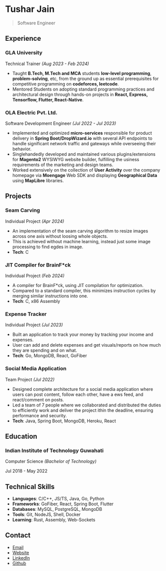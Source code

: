# Tushar Jain

> Software Engineer

## Experience

### GLA University

Technical Trainer _(Aug 2023 - Feb 2024)_

-   Taught **B.Tech, M.Tech and MCA** students **low-level programming**, **problem-solving**, etc, from the ground up as essential prerequisites for competitive programming on **codeforces, leetcode**.
-   Mentored Students on adopting standard programming practices and architectural design through hands-on projects in **React, Express, Tensorflow, Flutter, React-Native**.

### OLA Electric Pvt&period; Ltd&period;

Software Development Engineer _(Jul 2022 - Jul 2023)_

-   Implemented and optimized **micro-services** responsible for product delivery in **Spring Boot/DropWizard.io** with several API endpoints to handle significant network traffic and gateways while overseeing their behavior.
-   Singlehandedly developed and maintained various plugins/extensions for **Magento2** WYSIWYG website builder, fulfilling the usiness requirements of the marketing and design teams.
-   Worked extensively on the collection of **User Activity** over the company homepage via **Moengage** Web SDK and displaying **Geographical Data** using **MapLibre** libraries.

## Projects

### Seam Carving

Individual Project _(Apr 2024)_

-   An implementation of the seam carving algorithm to resize images across one axis without loosing whole objects.
-   This is achieved without machine learning, instead just some image processing to find egdes in image.
-   **Tech**: C

### JIT Compiler for BrainF\*ck

Individual Project _(Feb 2024)_

-   A compiler for BrainF\*ck, using JIT compilation for optimization.
-   Compared to a standard compiler, this minimizes instruction cycles by merging similar instructions into one.
-   **Tech**: C, x86 Assembly

### Expense Tracker

Individual Project _(Jul 2023)_

-   Built an application to track your money by tracking your income and expenses.
-   User can add and delete expenses and get visuals/reports on how much they are spending and on what.
-   **Tech**: Go, MongoDB, React, GoFiber

### Social Media Application

Team Project _(Jul 2022)_

-   Designed complete architecture for a social media application where users can post content, follow each other, have a ews feed, and react/comment on posts.
-   Led a team of 7 people where we collaborated and distributed the duties to efficiently work and deliver the project ithin the deadline, ensuring performance and security.
-   **Tech**: Java, Spring Boot, MongoDB, Heroku, React

## Education

### Indian Institute of Technology Guwahati

Computer Science _(Bachelor of Technology)_

Jul 2018 - May 2022

## Technical Skills

-   **Languages**: C/C++, JS/TS, Java, Go, Python
-   **Frameworks**: GoFiber, React, Spring Boot, Flutter
-   **Databases**: MySQL, PostgreSQL, MongoDB
-   **Tools**: Git, NodeJS, Shell, Docker
-   **Learning**: Rust, Assembly, Web-Sockets

## Contact

-   [Email](tushar01.tjdsk@gmail.com)
-   [Website](https://xenitane.github.io)
-   [LinkedIn](https://www.linkedin.com/in/xenitane)
-   [Github](https://www.github.com/xenitne)
